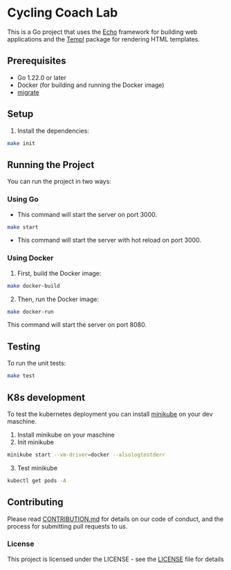 # Cycling Coach Lab

This is a Go project that uses the [Echo](https://echo.labstack.com) framework for building web applications and the [Templ](https://templ.guide) package for rendering HTML templates.

## Prerequisites

- Go 1.22.0 or later
- Docker (for building and running the Docker image)
- [migrate](https://github.com/golang-migrate/migrate/tree/master?tab=readme-ov-file)


## Setup

1. Install the dependencies:
```sh
make init
```


## Running the Project
You can run the project in two ways:


### Using Go
- This command will start the server on port 3000.
```sh
make start
```
- This command will start the server with hot reload on port 3000.

### Using Docker
1. First, build the Docker image:
```sh
make docker-build
```

2. Then, run the Docker image:
```sh
make docker-run
```

This command will start the server on port 8080.



## Testing
To run the unit tests:
```sh
make test
```


## K8s development
To test the kubernetes deployment you can install [minikube](https://minikube.sigs.k8s.io/docs/start/) on your dev maschine.

1. Install minikube on your maschine
2. Init minikube
```sh
minikube start --vm-driver=docker --alsologtostderr
```
3. Test minikube
```sh
kubectl get pods -A
```

## Contributing
Please read [CONTRIBUTION.md](CONTRIBUTING.md) for details on our code of conduct, and the process for submitting pull requests to us.


### License
This project is licensed under the LICENSE - see the [LICENSE](LISCENSE) file for details
